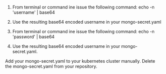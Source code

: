 1) From terminal or command ine issue the following command:
    echo -n 'username' | base64
2) Use the resulting base64 encoded username in your mongo-secret.yaml

3) From terminal or command ine issue the following command:
   echo -n 'password' | base64

4) Use the resulting base64 encoded username in your mongo-secret.yaml. 

Add your mongo-secret.yaml to your kubernetes cluster manually.  Delete the mongo-secret.yaml from your repository.
